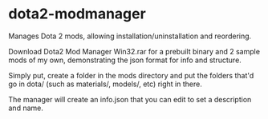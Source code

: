 dota2-modmanager
================

Manages Dota 2 mods, allowing installation/uninstallation and reordering.

Download Dota2 Mod Manager Win32.rar for a prebuilt binary and 2 sample mods of my own, demonstrating the json format for info and structure.

Simply put, create a folder in the mods directory and put the folders that'd go in dota/ (such as materials/, models/, etc) right in there. 

The manager will create an info.json that you can edit to set a description and name.
